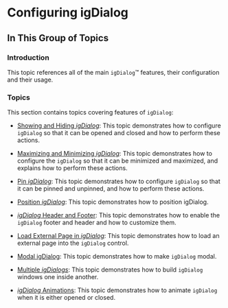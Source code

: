 ﻿<!--
|metadata|
{
    "fileName": "configuring-igdialog",
    "controlName": "igDialog",
    "tags": ["How Do I"]
}
|metadata|
-->

# Configuring igDialog

## In This Group of Topics

### Introduction

This topic references all of the main `igDialog`™ features, their configuration and their usage.

### Topics

This section contains topics covering features of `igDialog`:

- [Showing and Hiding *igDialog*](igDialog-Show-and-Hide.html): This topic demonstrates how to configure `igDialog` so that it can be opened and closed and how to perform these actions.

- [Maximizing and Minimizing *igDialog*](igDialog-Maximize-and-Minimize.html):  This topic demonstrates how to configure the `igDialog` so that it can be minimized and maximized, and explains how to perform these actions.

- [Pin *igDialog*](igDialog-Pin.html): This topic demonstrates how to configure `igDialog` so that it can be pinned and unpinned, and how to perform these actions.

- [Position *igDialog*](igDialog-Position.html): This topic demonstrates how to position igDialog.

- [*igDialog* Header and Footer](igDialog-Header-and-Footer.html): This topic demonstrates how to enable the `igDialog` footer and header and how to customize them.

- [Load External Page in *igDialog*](igDialog-External-Page.html): This topic demonstrates how to load an external page into the `igDialog` control.

- [Modal igDialog](igDialog-Modal-State.html): This topic demonstrates how to make `igDialog` modal.

- [Multiple *igDialogs*](igDialog-Multiple-Dialogs.html): This topic demonstrates how to build `igDialog` windows one inside another.

- [*igDialog* Animations](igDialog-Animations.html): This topic demonstrates how to animate `igDialog` when it is either opened or closed.





 

 


